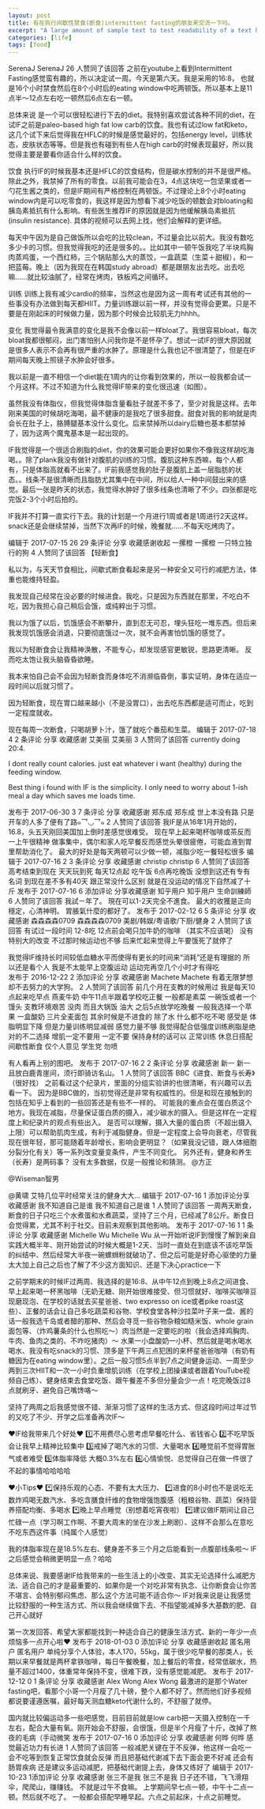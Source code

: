 ```yaml
---
layout: post
title: 有在执行间歇性禁食(断食)intermittent fasting的朋友来交流一下吗。
excerpt: "A large amount of sample text to test readability of a text heavy page."
categories: [life]
tags: [food]
---
```

SerenaJ
SerenaJ
26 人赞同了该回答
之前在youtube上看到Intermittent Fasting感觉蛮有趣的，所以决定试一周。今天是第六天。我是采用的16:8， 也就是16个小时禁食然后在8个小时后的eating window中吃两顿饭。所以基本上是11点半～12点左右吃一顿然后6点左右一顿。

总体来说
是一个可以很轻松进行下去的diet。我特别喜欢尝试各种不同的diet，在试IF之前是paleo-based high fat low carb的饮食。我也有试过low fat和keto，这几个试下来后觉得我在HFLC的时候是感觉最好的，包括energy level，训练状态，皮肤状态等等。但是我也有碰到有些人在high carb的时候表现最好，所以我觉得主要是要看你适合什么样的饮食。

饮食
执行IF的时候我基本还是HFLC的饮食结构，但是碳水控制的并不是很严格。除此之外，我禁掉了所有的零食。以前我可能会在3，4点这块吃一包坚果或者一勺花生酱之类的，但是IF期间有严格控制在两顿饭。不过理论上8个小时eating window内是可以吃零食的，我这样是因为想看下减少吃饭的顿数会对bloating和胰岛素抵抗有什么影响。有些医生推荐IF的原因就是因为他缓解胰岛素抵抗(insulin resistance). 具体的视频可以去网上找，他们会解释的更详细。

每天中午因为是自己做饭所以会吃的比较clean，不过量会比以前大。我没有数吃多少卡的习惯。但我觉得我吃的还是很多的。。比如其中一顿午饭我吃了半块鸡胸肉蒸鸡蛋，一个西红柿，三个锅贴那么大的蒸饺，一盒蔬菜（生菜＋甜椒），和一把蓝莓。晚上（因为我现在在韩国study abroad）都是跟朋友出去吃。出去吃嘛……就比较油腻了，经常在烤肉，铁板鸡之间循环。

训练
训练上我有减少cardio的频率，当然这也是因为这一周有考试还有其他的一些事没有办法做到每天都HIIT。力量训练跟以前一样，并没有觉得会更累。只是不要是在刚起床的时候做力量，因为那个时候会比较肌无力hhhh。

变化
我觉得最令我满意的变化是我不会像以前一样bloat了。我很容易bloat，每次bloat我都很郁闷，出门害怕别人问我你是不是怀孕了。想试一试IF的很大原因就是很多人表示不会再有很严重的水肿了。原理是什么我也记不很清楚了，但是在IF期间每天晚上照镜子水肿会好很多。

我以前是一直不相信一个diet能在1周内的让你看到效果的，所以一般我都会试一个月这样。不过不知道为什么我觉得IF带来的变化很迅速（如图）。


虽然我没有体脂仪，但我觉得体脂含量看肚子就差不多了，至少对我是这样。去年刚来美国的时候胡吃海喝，最不健康的是我吃了很多甜食。甜食对我的影响就是肉会长在肚子上，胳膊腿基本没什么变化。后来禁掉所以dairy后糖也基本都禁掉了，因为这两个魔鬼基本是一起出现的。

IF我觉得是一个很适合刷脂的diet，你的效果可能会更好如果你不像我这样胡吃海喝。。除了plank我没有做针对腹肌的训练的习惯。腹肌这种东西嘛，每个人都有，只是体脂高就看不出来了。IF前我感觉我的肚子是腹肌上盖一层脂肪的状态。。线条不是很清晰而且脂肪尤其集中在中间，所以给人一种中间鼓出来的感觉。最后一张是昨天的状态，我觉得水肿好了很多线条也清晰了不少。四张都是吃完饭2-3个小时后拍的。

IF我并不打算一直实行下去。我的计划是一个月进行1周或者是1周进行2天这样。snack还是会继续禁掉，当然下次再IF的时候，晚餐就……不每天吃烤肉了。

编辑于 2017-07-15
26
​29 条评论
​分享
​收藏​感谢收起
一摞橙
一摞橙
一只特立独行的狗
4 人赞同了该回答
【轻断食】

私以为，与天天节食相比，间歇式断食看起来是另一种安全又可行的减肥方法，体重也能维持轻盈。

我发现自己经常在没必要的时候进食。我吃，只是因为东西就在那里，不吃白不吃，因为我担心自己稍后会饿，或纯粹出于习惯。

我以为饿了以后，饥饿感会不断攀升，直到忍无可忍，埋头狂吃一堆东西。但后来我发现饥饿感会消退，只要彻底饿过一次，就不会再害怕饥饿的感觉了。

我以为轻断食会让我精神涣散，不能专心，却发现感官更敏锐，思路更清晰。 反而吃太饱让我头脑昏昏欲睡。

我本来怕自己会不会因为轻断食而身体吃不消濒临昏倒，事实证明，身体在适应一段时间以后就习惯了。

因为轻断食，现在胃口越来越小（不是没胃口），出去吃东西都是适可而止，吃到一定程度就收。

现在每周一次断食，只喝胡萝卜汁，饿了就吃个番茄和生菜。
编辑于 2017-07-18
4
​2 条评论
​分享
​收藏​感谢
艾美丽
艾美丽
3 人赞同了该回答
currently doing 20:4.

I dont really count calories. just eat whatever i want (healthy) during the feeding window.


Best thing i found with IF is the simplicity. I only need to worry about 1-ish meal a day which saves me loads time.

发布于 2017-06-30
3
​7 条评论
​分享
​收藏​感谢
郑东成
郑东成
世上本没有路 只是开车的人多了便有了路๑乛◡乛๑
2 人赞同了该回答
我IF是从16年1月开始的，16.8，头五天刚回美国加上倒时差感觉很难受。
现在早上起来喝杯咖啡或茶反而一上午很精神 做事集中，偶尔和家人吃早餐反而感觉头晕很疲倦，可能血液到胃里帮助消化了。
最大的好处是每天两顿可以少做一顿，减脂少吃一餐轻松很多
编辑于 2017-07-16
2
​3 条评论
​分享
​收藏​感谢
christip
christip
6 人赞同了该回答
高考结束到现在 天天玩到死 每天12点起 吃午饭 6点再吃晚饭 没想到这还有专有名词
到现在差不多有40天 跟正常没什么区别 就是在没运动的情况下自然减了十斤
发布于 2017-07-16
6
​添加评论
​分享
​收藏​感谢
知乎用户
知乎用户
生命訓練師
6 人赞同了该回答
我試ㄧ年了。
現在可以1-2天完全不進食。
最大的收獲是正向穩定，心清神明。
胃脹氣什麼的都好了。
发布于 2017-02-12
6
​5 条评论
​分享
​收藏​感谢
森森森森0709
森森森森0709
美剧/韩娱/粤语歌/下厨/健身
2 人赞同了该回答
有试过一段时间 12-8吃 12点前会喝只加牛奶的咖啡 （其实不应该喝） 没有特别大的改变 不过那时候运动也不够 后来忙起来觉得上午要饿死了就停了


我觉得IF维持长时间较低血糖水平而使得有更长的时间来“消耗”还是有理据的 所以还是看个人 我是不太能早上空腹运动 运动完再空几个小时才有得吃  
发布于 2016-12-22
2
​添加评论
​分享
​收藏​感谢
Machete
Machete
有着无限梦想却不去努力的大学狗。
2 人赞同了该回答
前几个月在支教的时候用过
我是每天10点起来吃早点 燕麦牛奶
中午11点半跟着学校吃正餐 一般都是素菜 一碗饭或者一个馒头 支教环境艰苦 没肉 而且大锅饭 油大
之后5点放学吃晚餐 一般我选择一个苹果 一盒酸奶 三片全麦面包
其余时候是不进食的 除了水 什么都不吃不喝
感受是 体脂明显下降 但是力量训练明显减弱 感觉力量不够 我觉得配合低强度训练刷脂是绝对的不二选择
增肌一定不要用 一定不要
保持身材的话可以 正常训练 休息日搭配间歇性断食
仅个人意见 学生党 勿喷


有人看再上别的图吧。
发布于 2017-07-16
2
​2 条评论
​分享
​收藏​感谢
新一
新一
且放白鹿青崖间，须行即骑访名山。
1 人赞同了该回答
BBC《进食、断食与长寿》（很好找）
之前看过这个纪录片，里面的分组实验讲的也很清晰，有兴趣可以去看一下。
因为是BBC做的，当初觉得还是非常有权威性的。但是和现在接触到的包括在知乎上看到的一些回答还是有些不一样的。
可能我的重点会在蛋白质这个地方。我现在减脂，尽量保证蛋白质的摄入，减少碳水的摄入。但是这样在一定程度上和纪录片的观点有些出入。
是否可以理解，摄入大量的蛋白质（不超出摄入上限）可以帮助肌肉生成，有利于减脂健身。但是一定程度上会导向衰老，尽管我现在很年轻，那可能随着年龄增长，影响会更明显？（如果我没记错，跟人体细胞分裂分化有关）等一系列改变量变条件，产生不同变化。
另外还有，健身和养生（长寿）是两码事？
没有太多数据，仅是一般推论和猜测。
@方正

@Wiseman智男

@黄啸
 艾特几位平时经常关注的健身大大…
编辑于 2017-07-16
1
​添加评论
​分享
​收藏​感谢
我不知道自己是谁
我不知道自己是谁
1 人赞同了该回答
一周两天断食，断食的日子只吃三个水煮蛋和水煮蔬菜，坚持了三个月，已经减了8公斤。断食日会觉得累，尤其不利于社交。目前未观察到其他影响。
发布于 2017-07-16
1
​1 条评论
​分享
​收藏​感谢
Michelle Wu
Michelle Wu
从一开始听说IF到慢慢了解到亲自实践大概半年、刚开始尝试的时候大概是1-2天、当时一直处在到底该不该吃早饭的纠结中、然后经常大半夜一碗螺蛳粉就破功了、但之后可能是好奇心驱使的力量太大加上自己之后也了解了不少这方面知识、还是下决心practice一下


之前学期末的时候IF过两周、我选择的是16:8、从中午12点到晚上8点之间进食、早上起来喝一杯黑咖啡（无奶无糖、刚开始很难接受、但习惯就好、咖啡买咖啡豆现磨现泡、在学校的话就去买星爸爸、two expresso on ice或者pike roast这些）、正餐的话会让自己多吃蔬菜和谷物、学校食堂各种沙拉菜叶子来一盘、酱的话一般我选千岛或者醋的那种、然后会寻觅一些谷物杂粮如糙米饭、whole grain面包等、（炸鸡薯条的什么也照吃～）肉当然是一定要吃的啦（我会选择鸡胸肉、牛肉、鱼肉之类的、不咋吃猪肉）～ 水果一小盘酸奶一小杯、然后就是喝水喝水喝水、我没有吃snack的习惯、顶多是下午两三点犯困的来杯星爸爸咖啡（有奶有糖因为在eating window里）。之后一般习惯5点半到7点之间健身运动、一周至少两到三次HIIT和一次一小时负重增肌训练（在学校上团操课或者跟着YouTube视频自己练）、健身结束去食堂吃饭、跟午餐差不多但分量会少一点！吃完晚饭过8点就刷牙、避免自己嘴馋咯～


坚持了两周之后我感觉很不错、渐渐习惯了这样的生活方式、但这段时间过年过节的又吃了不少、开学之后准备再次IF～


❤️IF给我带来几个好处❤️
1️⃣不用费尽心思考虑早餐吃什么、省钱省心
2️⃣不吃早饭会让我早上精神比较集中
3️⃣戒掉了喝汽水的习惯、大量喝水
4️⃣睡觉前不觉得胃胀气或者难受
5️⃣体脂率降低 大概0.3%左右
6️⃣心情愉悦、总觉得自己在做一件很了不起的事情哈哈哈哈

❤️小Tips❤️
*️⃣保持乐观的心态、不要有太大压力、
*️⃣进食的8小时也不是说吃无数炸鸡喝无数汽水、多吃含膳食纤维的食物增强饱腹感（粗粮谷物、蔬菜）保持营养搭配均衡、多喝水
*️⃣晚上早点睡觉（别想着吃宵夜啦）
*️⃣建议做IF期间让自己忙碌一点（学习啊工作啊、不要大周末的坐在沙发上刷剧）、这样不会那么在意吃不吃东西这件事（纯属个人感觉）

我的体脂率现在是18.5%左右、健身差不多三个月之后能看到一点腹部线条啦～ IF之后感觉会稍微更明显一点？哈哈



总体来说、我要感谢IF给我带来的一些生活上的小改变、其实无论选择什么减肥方法、适合自己的才是最重要的、如果你是一个对吃非常有执念、让你断食会让你苦不堪言、会特别郁闷焦虑、那么这个方法可能不适合你～
IF对我来说是让我感觉比较舒服的一种生活方式、所以我会继续做下去、不指望能减掉多大基数的肥、自己开心就好

第一次发回答、希望大家都能找到一种适合自己的健康生活方式、新的一年少一点烦恼多一点开心啦❤️
发布于 2018-01-03
0
​添加评论
​分享
​收藏​感谢收起
匿名用户
匿名用户
单纯分享个人体验，本人170，55kg，属于很少吃早餐的那类人，长期以来早餐就是两杯拿铁咖啡，每日午餐晚餐，加上餐后的零食，经常低碳水，热量不超过1400，体重常年保持不变，很难下跌，没有感觉能减肥。
发布于 2017-12-12
0
​1 条评论
​分享
​收藏​感谢
Alex Wong
Alex Wong
最激进的是那个Water fasting吧，看那个小哥一个月瘦了几十磅，整个人都不好了。然而他们好多视频都说要谨遵医嘱，最好每天测血糖keto代谢什么的，不舒服了就停。

国内就比较偏运动多一些吧感觉，目前目前就是low carb把一天摄入控制在一千左右，配合大量有氧。刚开始会不舒服，会很饿，但是半个月瘦了十斤，改掉了熬夜的毛病（手动微笑
发布于 2017-07-16
0
​添加评论
​分享
​收藏​感谢
何晔
何晔
感觉最近功力有长进
1 人赞同了该回答
一般减肥关键在于不反弹，他这样一会吃一会不吃等到恢复正常饮食就会反弹
而且把基础代谢减下去下面会更不好减
还会有肠胃疾病
还是建议多运动减肥，把基础代谢提上去，身体又练好了
编辑于 2017-10-23
1
​添加评论
​分享
​收藏​感谢
张三不是我
张三不是我
日子还不错，飞飞滑翔伞，爬爬山，赚赚钱。
不就是过午不食嘛。
上学期间早七点一顿，中午十二点一顿。然后就不吃了。
一般都会搭配早睡早起。六点之前起床，十点之前睡觉。
